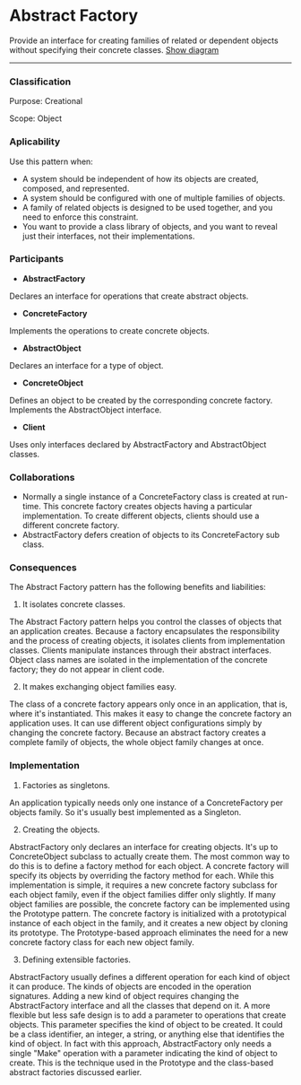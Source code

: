# Abstract Factory

Provide an interface for creating families of related or dependent objects without specifying their concrete classes. [Show diagram](./abstract_factory.png)

---

### Classification

Purpose: Creational

Scope: Object

### Aplicability

Use this pattern when:

- A system should be independent of how its objects are created, composed, and represented.
- A system should be configured with one of multiple families of objects.
- A family of related objects is designed to be used together, and you need to enforce this constraint.
- You want to provide a class library of objects, and you want to reveal just their interfaces, not their implementations.

### Participants

- __AbstractFactory__

Declares an interface for operations that create abstract objects.

- __ConcreteFactory__

Implements the operations to create concrete objects.

- __AbstractObject__

Declares an interface for a type of object.

- __ConcreteObject__

Defines an object to be created by the corresponding concrete factory.
Implements the AbstractObject interface.

- __Client__

Uses only interfaces declared by AbstractFactory and AbstractObject classes.

### Collaborations

- Normally a single instance of a ConcreteFactory class is created at run-time. This concrete factory creates objects having a particular implementation. To create different objects, clients should use a different concrete factory.
- AbstractFactory defers creation of objects to its ConcreteFactory sub class.

### Consequences

The Abstract Factory pattern has the following benefits and liabilities:

1. It isolates concrete classes. 

The Abstract Factory pattern helps you control the classes of objects that an application creates. Because a factory encapsulates the responsibility and the process of creating objects, it isolates clients from implementation classes. Clients manipulate instances through their abstract interfaces. Object class names are isolated in the implementation of the concrete factory; they do not appear in client code.

2. It makes exchanging object families easy. 

The class of a concrete factory appears only once in an application, that is, where it's instantiated. This makes it easy to change the concrete factory an application uses. It can use different object configurations simply by changing the concrete factory. Because an abstract factory creates a complete family of objects, the whole object family changes at once.

### Implementation

1. Factories as singletons. 

An application typically needs only one instance of a ConcreteFactory per objects family. So it's usually best implemented as a Singleton.

2. Creating the objects. 

AbstractFactory only declares an interface for creating objects. It's up to ConcreteObject subclass to actually create them. The most common way to do this is to define a factory method for each object. A concrete factory will specify its objects by overriding the factory method for each. While this implementation is simple, it requires a new concrete factory subclass for each object family, even if the object families differ only slightly.
If many object families are possible, the concrete factory can be implemented using the Prototype pattern. The concrete factory is initialized with a prototypical instance of each object in the family, and it creates a new object by cloning its prototype. The Prototype-based approach eliminates the need for a new concrete factory class for each new object family.

3. Defining extensible factories. 

AbstractFactory usually defines a different operation for each kind of object it can produce. The kinds of objects are encoded in the operation signatures. Adding a new kind of object requires changing the AbstractFactory interface and all the classes that depend on it.
A more flexible but less safe design is to add a parameter to operations that create objects. This parameter specifies the kind of object to be created. It could be a class identifier, an integer, a string, or anything else that identifies the kind of object. In fact with this approach, AbstractFactory only needs a single "Make" operation with a parameter indicating the kind of object to create. This is the technique used in the Prototype and the class-based abstract factories discussed earlier.
